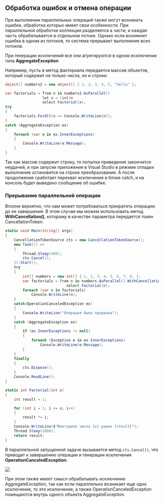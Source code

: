 ## Обработка ошибок и отмена операции

При выполнении параллельных операций также могут возникать ошибки, обработка которых имеет свои особенности. При параллельной обработке коллекция 
разделяется а части, и каждая часть обрабатывается в отдельном потоке. Однако если возникнет ошибка в одном из потоков, то система прерывает выполнение всех потоков.

При генерации исключений все они агрегируются в одном исключении типа **AggregateException**

Например, пусть в метод факториала передается массив объектов, который содержит не только числа, но и строки:

```cs
object[] numbers2 = new object[] { 1, 2, 3, 4, 5, "hello" };

var factorials = from n in numbers2.AsParallel()
                 let x = (int)n
                 select Factorial(x);
try
{
    factorials.ForAll(n => Console.WriteLine(n));
}
catch (AggregateException ex)
{
    foreach (var e in ex.InnerExceptions)
    {
        Console.WriteLine(e.Message);
    }
}
```

Так как массив содержит строку, то попытка приведения закончится неудачей, и при запуске приложения в Visual Studio в режиме отладки выполнение остановится на строке преобразования. 
А после продолжения сработает перехват исключения в блоке catch, и на консоль будет выведено сообщение об ошибке.

### Прерывание параллельной операции

Вполне вероятно, что нам может потребоваться прекратить операцию до ее завершения. В этом случае мы можем использовать метод **WithCancellation()**, 
которому в качестве параметра передается токен CancellationToken:

```cs
static void Main(string[] args)
{
    CancellationTokenSource cts = new CancellationTokenSource();
    new Task(() =>
    {
        Thread.Sleep(400);
        cts.Cancel();
    }).Start();
    try
    {
        int[] numbers = new int[] { 1, 2, 3, 4, 5, 6, 7, 8, };
        var factorials = from n in numbers.AsParallel().WithCancellation(cts.Token)
                            select Factorial(n);
        foreach (var n in factorials)
            Console.WriteLine(n);
    }
    catch(OperationCanceledException ex)
    {
        Console.WriteLine("Операция была прервана");
    }
    catch (AggregateException ex)
    {
        if (ex.InnerExceptions != null)
        {
            foreach (Exception e in ex.InnerExceptions)
                Console.WriteLine(e.Message);
        }
    }
    finally
    {
        cts.Dispose();
    }
    Console.ReadLine();
}

static int Factorial(int x)
{
    int result = 1;

    for (int i = 1; i <= x; i++)
    {
        result *= i;
    }
    Console.WriteLine($"Факториал числа {x} равен {result}");
    Thread.Sleep(1000);
    return result;
}
```

В параллельной запущенной задаче вызывается метод `cts.Cancel()`, что приводит к завершению операции и генерации исключения **OperationCanceledException**:

![](https://metanit.com/web/javascript/./pics/withcancellation.png)

При этом также имеет смысл обрабатывать исключение AggregateException, так как если параллельно возникает еще одно исключение, то это исключение, 
а также OperationCanceledException помещаются внутрь одного объекта AggregateException.

